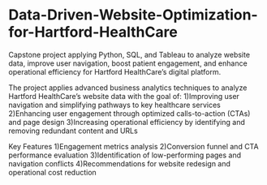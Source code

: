 # Data-Driven-Website-Optimization-for-Hartford-HealthCare
Capstone project applying Python, SQL, and Tableau to analyze website data, improve user navigation, boost patient engagement, and enhance operational efficiency for Hartford HealthCare’s digital platform.

The project applies advanced business analytics techniques to analyze Hartford HealthCare’s website data with the goal of:
1)Improving user navigation and simplifying pathways to key healthcare services
2)Enhancing user engagement through optimized calls-to-action (CTAs) and page design
3)Increasing operational efficiency by identifying and removing redundant content and URLs


Key Features
1)Engagement metrics analysis
2)Conversion funnel and CTA performance evaluation
3)Identification of low-performing pages and navigation conflicts
4)Recommendations for website redesign and operational cost reduction
